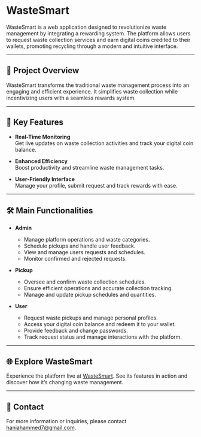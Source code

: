 # WasteSmart

WasteSmart is a web application designed to revolutionize waste management by integrating a rewarding system. The platform allows users to request waste collection services and earn digital coins credited to their wallets, promoting recycling through a modern and intuitive interface.

---

## 🚀 Project Overview

WasteSmart transforms the traditional waste management process into an engaging and efficient experience. It simplifies waste collection while incentivizing users with a seamless rewards system.

---

## 🌟 Key Features

- **Real-Time Monitoring**  
  Get live updates on waste collection activities and track your digital coin balance.

- **Enhanced Efficiency**  
  Boost productivity and streamline waste management tasks.

- **User-Friendly Interface**  
  Manage your profile, submit request and track rewards with ease.

---

## 🛠 Main Functionalities

- **Admin**  
  - Manage platform operations and waste categories.  
  - Schedule pickups and handle user feedback.  
  - View and manage users requests and schedules.  
  - Monitor confirmed and rejected requests.  

- **Pickup**  
  - Oversee and confirm waste collection schedules.  
  - Ensure efficient operations and accurate collection tracking.  
  - Manage and update pickup schedules and quantities.

- **User**  
  - Request waste pickups and manage personal profiles.  
  - Access your digital coin balance and redeem it to your wallet.
  - Provide feedback and change passwords.  
  - Track request status and manage interactions with the platform.

---

## 🌐 Explore WasteSmart

Experience the platform live at [WasteSmart](http://www.projectnext.in). See its features in action and discover how it’s changing waste management.

---

## 📧 Contact

For more information or inquiries, please contact [haniahammed7@gmail.com](mailto:haniahammed7@gmail.com).
